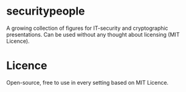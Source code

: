 # securitypeople
A growing collection of figures for IT-security and cryptographic presentations. Can be used without any thought about licensing (MIT Licence).

# Licence
Open-source, free to use in every setting based on MIT Licence.
